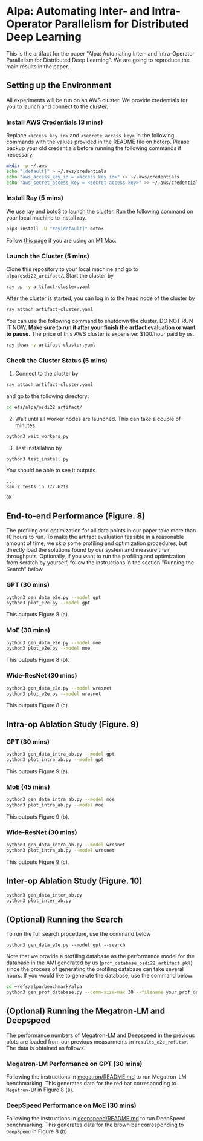 # Alpa: Automating Inter- and Intra-Operator Parallelism for Distributed Deep Learning
This is the artifact for the paper "Alpa: Automating Inter- and Intra-Operator Parallelism for Distributed Deep Learning".
We are going to reproduce the main results in the paper.

## Setting up the Environment
All experiments will be run on an AWS cluster. We provide credentials for you to launch and connect to the cluster.

### Install AWS Credentials (3 mins)
Replace `<access key id>` and `<secrete access key>` in the following commands with the
values provided in the README file on hotcrp. 
Please backup your old credentials before running the following commands if necessary.
```bash
mkdir -p ~/.aws
echo "[default]" > ~/.aws/credentials
echo "aws_access_key_id = <access key id>" >> ~/.aws/credentials
echo "aws_secret_access_key = <secret access key>" >> ~/.aws/credentials
```

### Install Ray (5 mins)
We use ray and boto3 to launch the cluster.
Run the following command on your local machine to install ray. 
```bash
pip3 install -U "ray[default]" boto3
```
Follow [this page](https://docs.ray.io/en/latest/ray-overview/installation.html#m1-mac-apple-silicon-support) if you are using an M1 Mac.

### Launch the Cluster (5 mins)
Clone this repository to your local machine and go to `alpa/osdi22_artifact/`. Start the cluster by
```bash
ray up -y artifact-cluster.yaml
```

After the cluster is started, you can log in to the head node of the cluster by
```bash
ray attach artifact-cluster.yaml
```

You can use the following command to shutdown the cluster. DO NOT RUN IT NOW.
**Make sure to run it after your finish the artfact evaluation or want to pause.**
The price of this AWS cluster is expensive: $100/hour paid by us.
```bash
ray down -y artifact-cluster.yaml
```

### Check the Cluster Status (5 mins)
1. Connect to the cluster by
  ```bash
  ray attach artifact-cluster.yaml
  ```
  and go to the following directory:
  ```bash
  cd efs/alpa/osdi22_artifact/
  ```
2. Wait until all worker nodes are launched. This can take a couple of minutes.
  ```bash
  python3 wait_workers.py
  ```
3. Test installation by
  ```bash
  python3 test_install.py
  ```

  You should be able to see it outputs
  ```
  ...
  Ran 2 tests in 177.621s

  OK
  ```

## End-to-end Performance (Figure. 8)
The profiling and optimization for all data points in our paper take more than 10 hours to run.
To make the artifact evaluation feasible in a reasonable amount of time, we skip some profiling and
optimization procedures, but directly load the solutions found by our system and measure their throughputs.
Optionally, if you want to run the profiling and optimization from scratch by yourself, follow the
instructions in the section "Running the Search" below.

### GPT (30 mins)
```bash
python3 gen_data_e2e.py --model gpt
python3 plot_e2e.py --model gpt
```
This outputs Figure 8 (a).

### MoE (30 mins)
```bash
python3 gen_data_e2e.py --model moe
python3 plot_e2e.py --model moe
```
This outputs Figure 8 (b).

### Wide-ResNet (30 mins)
```bash
python3 gen_data_e2e.py --model wresnet
python3 plot_e2e.py --model wresnet
```
This outputs Figure 8 (c).

## Intra-op Ablation Study (Figure. 9)

### GPT  (30 mins)
```bash
python3 gen_data_intra_ab.py --model gpt
python3 plot_intra_ab.py --model gpt
```
This outputs Figure 9 (a).

### MoE (45 mins)
```bash
python3 gen_data_intra_ab.py --model moe
python3 plot_intra_ab.py --model moe
```
This outputs Figure 9 (b).

### Wide-ResNet (30 mins)
```bash
python3 gen_data_intra_ab.py --model wresnet
python3 plot_intra_ab.py --model wresnet
```
This outputs Figure 9 (c).

## Inter-op Ablation Study (Figure. 10)

```bash
python3 gen_data_inter_ab.py
python3 plot_inter_ab.py
```

## (Optional) Running the Search
To run the full search procedure, use the command below
```
python3 gen_data_e2e.py --model gpt --search
```

Note that we provide a profiling database as the performance model for the database in the AMI generated by us (`prof_database_osdi22_artifact.pkl`) since the process of generating the profiling database can take several hours. If you would like to generate the database, use the command below:
```bash
cd ~/efs/alpa/benchmark/alpa
python3 gen_prof_database.py --comm-size-max 30 --filename your_prof_database.pkl
```

## (Optional) Running the Megatron-LM and Deepspeed
The performance numbers of Megatron-LM and Deepspeed in the previous plots are
loaded from our previous measurments in `results_e2e_ref.tsv`.
The data is obtained as follows.

### Megatron-LM Performance on GPT (30 mins)
Following the instructions in [megatron/README.md](megatron/README.md) to run Megatron-LM benchmarking.
This generates data for the red bar corresponding to `Megatron-LM` in Figure 8 (a).

### DeepSpeed Performance on MoE (30 mins)
Following the instructions in [deepspeed/README.md](deepspeed/README.md) to run DeepSpeed benchmarking.
This generates data for the brown bar corresponding to `DeepSpeed` in Figure 8 (b).
